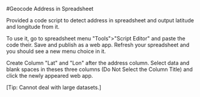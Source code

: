 #Geocode Address in Spreadsheet

Provided a code script to detect address in spreadsheet and output latitude and longitude from it.

To use it, go to spreadsheet menu "Tools">"Script Editor" and paste the code their. Save and publish as a web app. Refresh your spreadsheet and you should see a new menu choice in it.

Create Column "Lat" and "Lon" after the address column. Select data and blank spaces in theses three columns (Do Not Select the Column Title) and click the newly appeared web app.

[Tip: Cannot deal with large datasets.]
